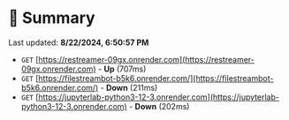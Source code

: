 # 📖 Summary
Last updated: **8/22/2024, 6:50:57 PM**

- `GET` [https://restreamer-09gx.onrender.com](https://restreamer-09gx.onrender.com) - **Up** (707ms)
- `GET` [https://filestreambot-b5k6.onrender.com/](https://filestreambot-b5k6.onrender.com/) - **Down** (211ms)
- `GET` [https://jupyterlab-python3-12-3.onrender.com](https://jupyterlab-python3-12-3.onrender.com) - **Down** (202ms)
